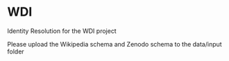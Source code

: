 # WDI
Identity Resolution for the WDI project

Please upload the Wikipedia schema and Zenodo schema to the data/input folder
